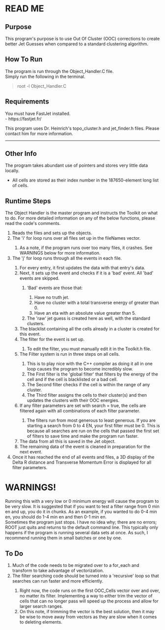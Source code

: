 # READ ME

## Purpose
<p>This program's purpose is to use Out Of Cluster (OOC) corrections to create better Jet Guesses when compared to a standard clustering algorithm.</p>

## How To Run
<p>The program is run through the Object_Handler.C file.<br>
Simply run the following in the terminal.</p>

> <p>root -l Object_Handler.C</p>

## Requirements

<p>You must have FastJet installed.<br>
 - https://fastjet.fr/

This program uses Dr. Heinrich's topo_cluster.h and jet_finder.h files. Please contact him for more information.</p>

---

## Other Info

The program takes abundant use of pointers and stores very little data locally.
 - All cells are stored as their index number in the 187650-element long list of cells.

## Runtime Steps
<p>The Object Handler is the master program and instructs the Toolkit on what to do. For more detailed information on any of the below functions, please read the code's comments.</p>
<ol>
	<li>Reads the files and sets up the objects.</li>
	<li>The 'i' for loop runs over all files set up in the fileNames vector.</li>
	<ol>
		<li>As a note, if the program runs over too many files, it crashes. See WARNINGS below for more information.</li>
	</ol>
	<li>The 'j' for loop runs through all the events in each file.</li>
	<ol>
		<li>For every entry, it first updates the data with that entry's data.</li>
		<li>Next, it sets up the event and checks if it is a 'bad' event. All 'bad' events are skipped.</li>
		<ol>
			<li>'Bad' events are those that:</li>
			<ol>
				<li>Have no truth jet.</li>
				<li>Have no cluster with a total transverse energy of greater than 0.</li>
				<li>Have an eta with an absolute value greater than 5.</li>
			</ol>
			<li>The 'raw' jet guess is created here as well, with the standard clusters.</li>
		</ol>
		<li>The blacklist containing all the cells already in a cluster is created for this event.</li>
		<li>The filter for the event is set up.</li>
		<ol>
			<li>To edit the filter, you must manually edit it in the Toolkit.h file.</li>
		</ol>
		<li>The Filter system is run in three steps on all cells.</li>
		<ol>
			<li>This is to play nice with the C++ compiler as doing it all in one loop causes the program to become incredibly slow.</li>
			<li>The First filter is the 'global filter' that filters by the energy of the cell and if the cell is blacklisted or a bad cell.</li>
			<li>The Second filter checks if the cell is within the range of any cluster.</li>
			<li>The Third filter assigns the cells to their cluster(s) and then updates the clusters with their OOC energies.</li>
		</ol>
		<li>If any filter parameters are set with search = true, the cells are filtered again with all combinations of each filter parameter.</li>
		<ol>
			<li>The filters run from most generous to least generous. If you are starting a search from 0 to 4 EN, your first filter must be 0. This is because all searches are run on the cells that passed the first set of filters to save time and make the program run faster.</li>
		</ol>
		<li>The data from all this is saved in the Jet object.</li>
		<li>The remaining data of the event is cleaned in preparation for the next event.</li>
	</ol>
	<li>Once it has reached the end of all events and files, a 3D display of the Delta R distance and Transverse Momentum Error is displayed for all filter parameters.</li>
</ol>

# WARNINGS!
<p>Running this with a very low or 0 minimum energy will cause the program to be very slow. It is suggested that if you want to test a filter range from 0 min en and up, you do it in chunks. As an example, if you wanted to do 0-4 min en, you should do 1-4 min en and then 0-1 min en.<br>
Sometimes the program just stops. I have no idea why; there are no errors; ROOT just quits and returns to the default command line. This typically only happens if the program is running several data sets at once. As such, I recommend running them in small batches or one by one.</p>

## To Do
<ol>
	<li>Much of the code needs to be migrated over to a for_each and transform to take advantage of vectorization.</li>
	<li>The filter searching code should be turned into a 'recursive' loop so that searches can run faster and more efficiently.</li>
	<ol>
		<li>Right now, the code runs on the first OOC_Cells vector over and over, no matter its filter. Implementing a way to either trim the vector of cells that can no longer pass will speed up the process and allow for larger search ranges.</li>
		<li>On this note, if trimming the vector is the best solution, then it may be wise to move away from vectors as they are slow when it comes to deleting elements.</li>
	</ol>
</ol>
